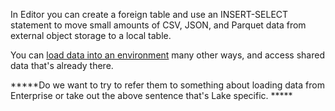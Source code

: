 In Editor you can create a foreign table and use an INSERT-SELECT statement to move small amounts of CSV, JSON, and Parquet data from external object storage to a local table.

You can [load data into an environment](jwm1694121113608.md) many other ways, and access shared data that's already there.

*****Do we want to try to refer them to something about loading data from Enterprise or take out the above sentence that's Lake specific. *****

